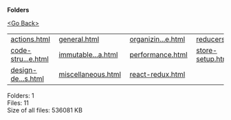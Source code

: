 **Folders**

[&lt;Go Back&gt;](../right.html)

<table><tbody><tr class="odd"><td><a href="actions.html">actions.html</a> </td><td><a href="general.html">general.html</a> </td><td><a href="organizing-state.html">organizin...e.html</a> </td><td><a href="reducers.html">reducers.html</a> </td></tr><tr class="even"><td><a href="code-structure.html">code-stru...e.html</a> </td><td><a href="immutable-data.html">immutable...a.html</a> </td><td><a href="performance.html">performance.html</a> </td><td><a href="store-setup.html">store-setup.html</a> </td></tr><tr class="odd"><td><a href="design-decisions.html">design-de...s.html</a> </td><td><a href="miscellaneous.html">miscellaneous.html</a> </td><td><a href="react-redux.html">react-redux.html</a> </td><td></td></tr></tbody></table>

Folders: 1  
Files: 11  
Size of all files: 536081 KB
